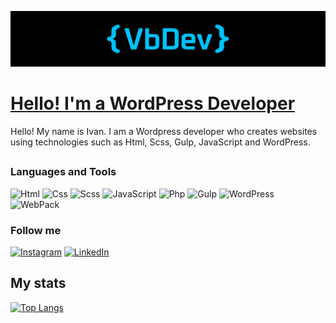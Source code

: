 [![header](https://github.com/vanbasx/vanbasx/blob/main/logo.png)](https://vanbasx.github.io/PortfolioV2/)

# [Hello! I'm a WordPress Developer](https://vanbasx.github.io/PortfolioV2/)
Hello! My name is Ivan. I am a Wordpress developer who creates websites using technologies such as Html, Scss, Gulp, JavaScript and WordPress.

##


### Languages and Tools

![Html](https://img.shields.io/badge/-Html-090909?style=for-the-badge&logo=HTML5&logoColor=fc6f03)
![Css](https://img.shields.io/badge/-Css-090909?style=for-the-badge&logo=CSS3&logoColor=4287f5)
![Scss](https://img.shields.io/badge/-Scss-090909?style=for-the-badge&logo=Sass&logoColor=ff009d)
![JavaScript](https://img.shields.io/badge/-JavaScript-090909?style=for-the-badge&logo=JavaScript&logoColor=E9D54D)
![Php](https://img.shields.io/badge/-Php-090909?style=for-the-badge&logo=PHP&logoColor=0088ff)
![Gulp](https://img.shields.io/badge/-Gulp-090909?style=for-the-badge&logo=Gulp&logoColor=ff5252)
![WordPress](https://img.shields.io/badge/-WordPress-090909?style=for-the-badge&logo=WordPress&logoColor=4d4f61)
![WebPack](https://img.shields.io/badge/-WebPack-090909?style=for-the-badge&logo=WebPack&logoColor=5d68c9)

### Follow me

[![Instagram](https://img.shields.io/badge/-Instagram-090909?style=for-the-badge&logo=instagram&logoColor=B4068E)](https://www.instagram.com/vanbasx/)
[![LinkedIn](https://img.shields.io/badge/-LinkedIn-090909?style=for-the-badge&logo=linkedin&logoColor=007BB6)](https://www.linkedin.com/in/ivan-bas/)

## My stats

[![Top Langs](https://github-readme-stats.vercel.app/api/top-langs/?username=vanbasx&layout=compact&theme=vision-friendly-dark)](https://github.com/anuraghazra/github-readme-stats)
